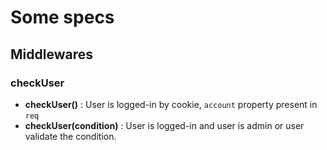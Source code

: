 # Some specs

## Middlewares

### checkUser

- **checkUser()** : User is logged-in by cookie, `account` property present in `req`
- **checkUser(condition)** : User is logged-in and user is admin or user validate the condition.
